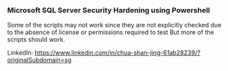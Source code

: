 ### Microsoft SQL Server Security Hardening using Powershell

Some of the scripts may not work since they are not explicitly checked due to the absence of license or permissions required to test
But more of the scripts should work. 

LinkedIn: https://www.linkedin.com/in/chua-shan-jing-61ab28239/?originalSubdomain=sg
